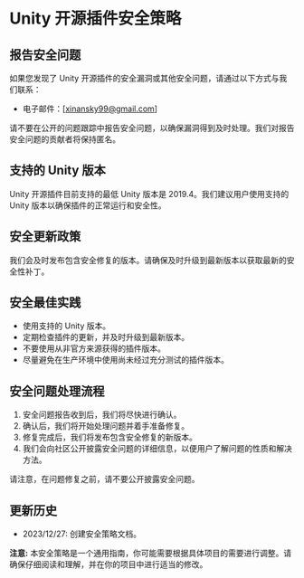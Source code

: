 # Unity 开源插件安全策略

## 报告安全问题

如果您发现了 Unity 开源插件的安全漏洞或其他安全问题，请通过以下方式与我们联系：

- 电子邮件：[xinansky99@gmail.com]

请不要在公开的问题跟踪中报告安全问题，以确保漏洞得到及时处理。我们对报告安全问题的贡献者将保持匿名。

## 支持的 Unity 版本

Unity 开源插件目前支持的最低 Unity 版本是 2019.4。我们建议用户使用支持的 Unity 版本以确保插件的正常运行和安全性。

## 安全更新政策

我们会及时发布包含安全修复的版本。请确保及时升级到最新版本以获取最新的安全性补丁。

## 安全最佳实践

- 使用支持的 Unity 版本。
- 定期检查插件的更新，并及时升级到最新版本。
- 不要使用从非官方来源获得的插件版本。
- 尽量避免在生产环境中使用尚未经过充分测试的插件版本。

## 安全问题处理流程

1. 安全问题报告收到后，我们将尽快进行确认。
2. 确认后，我们将开始处理问题并着手准备修复。
3. 修复完成后，我们将发布包含安全修复的新版本。
4. 我们会向社区公开披露安全问题的详细信息，以便用户了解问题的性质和解决方法。

请注意，在问题修复之前，请不要公开披露安全问题。

## 更新历史

- 2023/12/27: 创建安全策略文档。

**注意:** 本安全策略是一个通用指南，你可能需要根据具体项目的需要进行调整。请确保仔细阅读和理解，并在你的项目中进行适当的修改。
